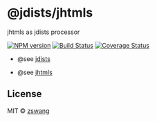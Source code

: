 # @jdists/jhtmls

jhtmls as jdists processor

[![NPM version][npm-image]][npm-url] [![Build Status][travis-image]][travis-url] [![Coverage Status][coverage-image]][coverage-url]

* @see [jdists](https://github.com/zswang/jdists)

* @see [jhtmls](https://github.com/zswang/jhtmls)

## License

MIT © [zswang](http://weibo.com/zswang)

[npm-url]: https://badge.fury.io/js/%40jdists%2Fjhtmls
[npm-image]: https://badge.fury.io/js/%40jdists%2Fjhtmls.svg
[travis-url]: https://travis-ci.org/jdists/jhtmls
[travis-image]: https://travis-ci.org/jdists/jhtmls.svg?branch=master
[coverage-url]: https://coveralls.io/github/jdists/jhtmls?branch=master
[coverage-image]: https://coveralls.io/repos/jdists/jhtmls/badge.svg?branch=master&service=github